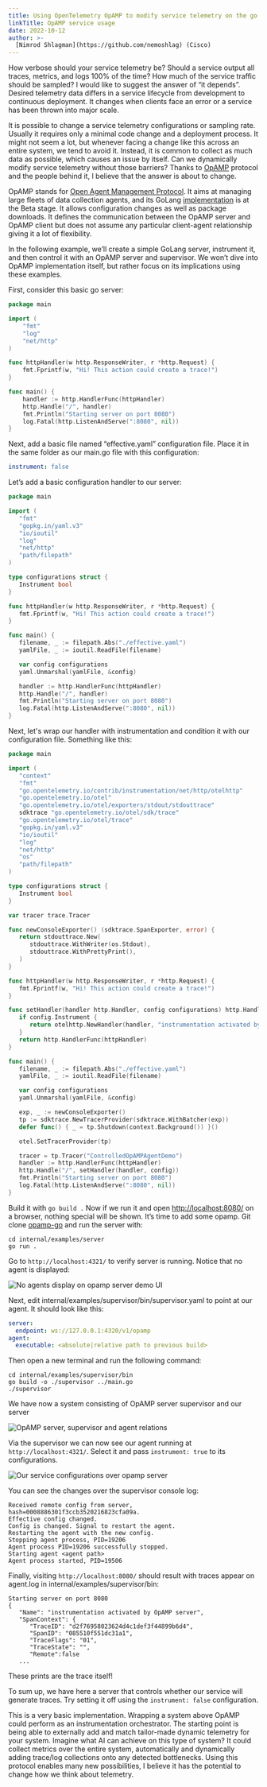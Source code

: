 ```yaml
---
title: Using OpenTelemetry OpAMP to modify service telemetry on the go
linkTitle: OpAMP service usage
date: 2022-10-12
author: >-
  [Nimrod Shlagman](https://github.com/nemoshlag) (Cisco)
---
```


How verbose should your service telemetry be? Should a service output all
traces, metrics, and logs 100% of the time? How much of the service traffic
should be sampled? I would like to suggest the answer of “it depends”. Desired
telemetry data differs in a service lifecycle from development to continuous
deployment. It changes when clients face an error or a service has been thrown
into major scale.

It is possible to change a service telemetry configurations or sampling rate.
Usually it requires only a minimal code change and a deployment process. It
might not seem a lot, but whenever facing a change like this across an entire
system, we tend to avoid it. Instead, it is common to collect as much data as
possible, which causes an issue by itself. Can we dynamically modify service
telemetry without those barriers? Thanks to
[OpAMP](https://github.com/open-telemetry/opamp-go) protocol and the people
behind it, I believe that the answer is about to change.

OpAMP stands for
[Open Agent Management Protocol](https://github.com/open-telemetry/opamp-spec/blob/main/specification.md).
It aims at managing large fleets of data collection agents, and its GoLang
[implementation](https://github.com/open-telemetry/opamp-go/) is at the Beta
stage. It allows configuration changes as well as package downloads. It defines
the communication between the OpAMP server and OpAMP client but does not assume
any particular client-agent relationship giving it a lot of flexibility.

In the following example, we’ll create a simple GoLang server, instrument it,
and then control it with an OpAMP server and supervisor. We won’t dive into
OpAMP implementation itself, but rather focus on its implications using these
examples.

First, consider this basic go server:

```Go
package main

import (
	"fmt"
	"log"
	"net/http"
)

func httpHandler(w http.ResponseWriter, r *http.Request) {
	fmt.Fprintf(w, "Hi! This action could create a trace!")
}

func main() {
	handler := http.HandlerFunc(httpHandler)
	http.Handle("/", handler)
	fmt.Println("Starting server on port 8080")
	log.Fatal(http.ListenAndServe(":8080", nil))
}
```

Next, add a basic file named “effective.yaml” configuration file. Place it in
the same folder as our main.go file with this configuration:

```yaml
instrument: false
```

Let’s add a basic configuration handler to our server:

```go
package main

import (
   "fmt"
   "gopkg.in/yaml.v3"
   "io/ioutil"
   "log"
   "net/http"
   "path/filepath"
)

type configurations struct {
   Instrument bool
}

func httpHandler(w http.ResponseWriter, r *http.Request) {
   fmt.Fprintf(w, "Hi! This action could create a trace!")
}

func main() {
   filename, _ := filepath.Abs("./effective.yaml")
   yamlFile, _ := ioutil.ReadFile(filename)

   var config configurations
   yaml.Unmarshal(yamlFile, &config)

   handler := http.HandlerFunc(httpHandler)
   http.Handle("/", handler)
   fmt.Println("Starting server on port 8080")
   log.Fatal(http.ListenAndServe(":8080", nil))
}
```

Next, let's wrap our handler with instrumentation and condition it with our
configuration file. Something like this:

```go
package main

import (
   "context"
   "fmt"
   "go.opentelemetry.io/contrib/instrumentation/net/http/otelhttp"
   "go.opentelemetry.io/otel"
   "go.opentelemetry.io/otel/exporters/stdout/stdouttrace"
   sdktrace "go.opentelemetry.io/otel/sdk/trace"
   "go.opentelemetry.io/otel/trace"
   "gopkg.in/yaml.v3"
   "io/ioutil"
   "log"
   "net/http"
   "os"
   "path/filepath"
)

type configurations struct {
   Instrument bool
}

var tracer trace.Tracer

func newConsoleExporter() (sdktrace.SpanExporter, error) {
   return stdouttrace.New(
      stdouttrace.WithWriter(os.Stdout),
      stdouttrace.WithPrettyPrint(),
   )
}

func httpHandler(w http.ResponseWriter, r *http.Request) {
   fmt.Fprintf(w, "Hi! This action could create a trace!")
}

func setHandler(handler http.Handler, config configurations) http.Handler {
   if config.Instrument {
      return otelhttp.NewHandler(handler, "instrumentation activated by OpAMP")
   }
   return http.HandlerFunc(httpHandler)
}

func main() {
   filename, _ := filepath.Abs("./effective.yaml")
   yamlFile, _ := ioutil.ReadFile(filename)

   var config configurations
   yaml.Unmarshal(yamlFile, &config)

   exp, _ := newConsoleExporter()
   tp := sdktrace.NewTracerProvider(sdktrace.WithBatcher(exp))
   defer func() { _ = tp.Shutdown(context.Background()) }()

   otel.SetTracerProvider(tp)

   tracer = tp.Tracer("ControlledOpAMPAgentDemo")
   handler := http.HandlerFunc(httpHandler)
   http.Handle("/", setHandler(handler, config))
   fmt.Println("Starting server on port 8080")
   log.Fatal(http.ListenAndServe(":8080", nil))
}
```

Build it with `go build .` Now if we run it and open [http://localhost:8080/](http://localhost:8080/) on
a browser, nothing special will be shown. It’s time to add some opamp. Git clone
[opamp-go](https://github.com/open-telemetry/opamp-go) and run the server with:

```
cd internal/examples/server
go run .
```

Go to `http://localhost:4321/` to verify server is running. Notice that no agent
is displayed:

![No agents display on opamp server demo UI](opamp_server_no_agents.png)

Next, edit internal/examples/supervisor/bin/supervisor.yaml to point at our
agent. It should look like this:

```yaml
server:
  endpoint: ws://127.0.0.1:4320/v1/opamp
agent:
  executable: <absolute|relative path to previous build>
```

Then open a new terminal and run the following command:

```
cd internal/examples/supervisor/bin
go build -o ./supervisor ../main.go
./supervisor
```

We have now a system consisting of OpAMP server supervisor and our server

![OpAMP server, supervisor and agent relations](opamp_server_supervisor_agent_relations.png)

Via the supervisor we can now see our agent running at `http://localhost:4321/`.
Select it and pass `instrument: true` to its configurations.

![Our service configurations over opamp server](opamp_server_agent_config.png)

You can see the changes over the supervisor console log:

```console
Received remote config from server, hash=0008886301f3ccb3520216823cfa09a.
Effective config changed.
Config is changed. Signal to restart the agent.
Restarting the agent with the new config.
Stopping agent process, PID=19206
Agent process PID=19206 successfully stopped.
Starting agent <agent path>
Agent process started, PID=19506
```

Finally, visiting `http://localhost:8080/` should result with traces appear on
agent.log in internal/examples/supervisor/bin:

```text
Starting server on port 8080
{
   "Name": "instrumentation activated by OpAMP server",
   "SpanContext": {
      "TraceID": "d2f76958023624d4c1def3f44899b6d4",
      "SpanID": "085510f551dc31a1",
      "TraceFlags": "01",
      "TraceState": "",
      "Remote":false
   ...
```

These prints are the trace itself! 

To sum up, we have here a server that
controls whether our service will generate traces. Try setting it off using the
`instrument: false` configuration.

This is a very basic implementation. Wrapping a system above OpAMP could perform
as an instrumentation orchestrator. The starting point is being able to
externally add and match tailor-made dynamic telemetry for your system. Imagine
what AI can achieve on this type of system? It could collect metrics over the
entire system, automatically and dynamically adding trace/log collections onto
any detected bottlenecks. Using this protocol enables many new possibilities, I
believe it has the potential to change how we think about telemetry.
